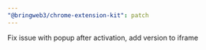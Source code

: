 ```yaml
---
"@bringweb3/chrome-extension-kit": patch
---
```


Fix issue with popup after activation, add version to iframe
